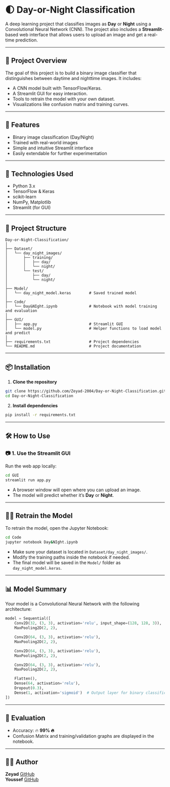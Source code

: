 
# 🌓 Day-or-Night Classification

A deep learning project that classifies images as **Day** or **Night** using a Convolutional Neural Network (CNN). The project also includes a **Streamlit**-based web interface that allows users to upload an image and get a real-time prediction.

---

## 📌 Project Overview

The goal of this project is to build a binary image classifier that distinguishes between daytime and nighttime images. It includes:

- A CNN model built with TensorFlow/Keras.
- A Streamlit GUI for easy interaction.
- Tools to retrain the model with your own dataset.
- Visualizations like confusion matrix and training curves.

---

## 🚀 Features

- Binary image classification (Day/Night)
- Trained with real-world images
- Simple and intuitive Streamlit interface
- Easily extendable for further experimentation

---

## 🧠 Technologies Used

- Python 3.x  
- TensorFlow & Keras  
- scikit-learn  
- NumPy, Matplotlib  
- Streamlit (for GUI)

---

## 📁 Project Structure

```
Day-or-Night-Classification/
│
├── Dataset/
│   └── day_night_images/
│       ├── training/
│       │   ├── day/
│       │   └── night/
│       └── test/
│           ├── day/
│           └── night/
│
├── Model/
│   └── day_night_model.keras        # Saved trained model
│
├── Code/
│   └── Day&NIght.ipynb              # Notebook with model training and evaluation
│
├── GUI/
│   ├── app.py                       # Streamlit GUI
│   └── model.py                     # Helper functions to load model and predict
│
├── requirements.txt                 # Project dependencies
└── README.md                        # Project documentation
```

---

## 📦 Installation

1. **Clone the repository**  
```bash
git clone https://github.com/Zeyad-2004/Day-or-Night-Classification.git
cd Day-or-Night-Classification
```

2. **Install dependencies**  
```bash
pip install -r requirements.txt
```

---

## 🛠️ How to Use

### 📷 1. Use the Streamlit GUI

Run the web app locally:

```bash
cd GUI
streamlit run app.py
```

- A browser window will open where you can upload an image.
- The model will predict whether it’s **Day** or **Night**.

---

## 🏋️‍♂️ Retrain the Model

To retrain the model, open the Jupyter Notebook:

```bash
cd Code
jupyter notebook Day&NIght.ipynb
```

- Make sure your dataset is located in `Dataset/day_night_images/`.
- Modify the training paths inside the notebook if needed.
- The final model will be saved in the `Model/` folder as `day_night_model.keras`.

---

## 📊 Model Summary

Your model is a Convolutional Neural Network with the following architecture:

```python
model = Sequential([
    Conv2D(32, (3, 3), activation='relu', input_shape=(128, 128, 3)),
    MaxPooling2D(2, 2),

    Conv2D(64, (3, 3), activation='relu'),
    MaxPooling2D(2, 2),

    Conv2D(64, (3, 3), activation='relu'),
    MaxPooling2D(2, 2),

    Conv2D(64, (3, 3), activation='relu'),
    MaxPooling2D(2, 2),

    Flatten(),
    Dense(64, activation='relu'),
    Dropout(0.3),
    Dense(1, activation='sigmoid')  # Output layer for binary classification
])
```

---

## 🧪 Evaluation

- Accuracy: 🔥 **99% 🔥**
- Confusion Matrix and training/validation graphs are displayed in the notebook.


---

## 🙋‍♂️ Author

**Zeyad**
[GitHub](https://github.com/Zeyad-2004)
<br>
**Youssef**
[GitHub](https://github.com/Youssef-Mahmoud-Youssef)
